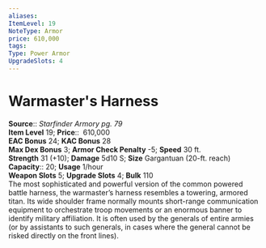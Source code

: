 ```yaml
---
aliases: 
ItemLevel: 19
NoteType: Armor
price: 610,000  
tags: 
Type: Power Armor
UpgradeSlots: 4
---
```


# Warmaster's Harness

**Source**:: _Starfinder Armory pg. 79_  
**Item Level** 19;
**Price**::  610,000  
**EAC Bonus** 24; **KAC Bonus** 28  
**Max Dex Bonus** 3; **Armor Check Penalty** -5; **Speed** 30 ft.  
**Strength** 31 (+10); **Damage** 5d10 S; **Size** Gargantuan (20-ft. reach)  
**Capacity**:: 20; **Usage** 1/hour  
**Weapon Slots** 5; **Upgrade Slots** 4; **Bulk** 110  
The most sophisticated and powerful version of the common powered battle harness, the warmaster’s harness resembles a towering, armored titan. Its wide shoulder frame normally mounts short-range communication equipment to orchestrate troop movements or an enormous banner to identify military affiliation. It is often used by the generals of entire armies (or by assistants to such generals, in cases where the general cannot be risked directly on the front lines).
